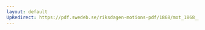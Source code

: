 ```yaml
---
layout: default
UpRedirect: https://pdf.swedeb.se/riksdagen-motions-pdf/1868/mot_1868__fk__00020/mot_1868__fk__00020_004.pdf
---
```

